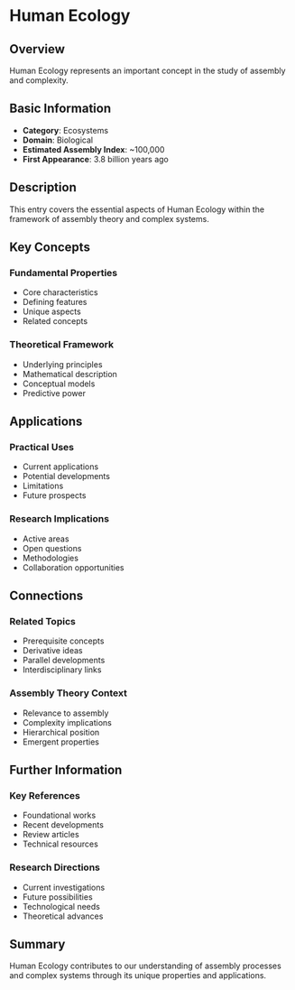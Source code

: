 # Human Ecology

## Overview

Human Ecology represents an important concept in the study of assembly and complexity.

## Basic Information

- **Category**: Ecosystems
- **Domain**: Biological
- **Estimated Assembly Index**: ~100,000
- **First Appearance**: 3.8 billion years ago

## Description

This entry covers the essential aspects of Human Ecology within the framework of assembly theory and complex systems.

## Key Concepts

### Fundamental Properties
- Core characteristics
- Defining features
- Unique aspects
- Related concepts

### Theoretical Framework
- Underlying principles
- Mathematical description
- Conceptual models
- Predictive power

## Applications

### Practical Uses
- Current applications
- Potential developments
- Limitations
- Future prospects

### Research Implications
- Active areas
- Open questions
- Methodologies
- Collaboration opportunities

## Connections

### Related Topics
- Prerequisite concepts
- Derivative ideas
- Parallel developments
- Interdisciplinary links

### Assembly Theory Context
- Relevance to assembly
- Complexity implications
- Hierarchical position
- Emergent properties

## Further Information

### Key References
- Foundational works
- Recent developments
- Review articles
- Technical resources

### Research Directions
- Current investigations
- Future possibilities
- Technological needs
- Theoretical advances

## Summary

Human Ecology contributes to our understanding of assembly processes and complex systems through its unique properties and applications.
